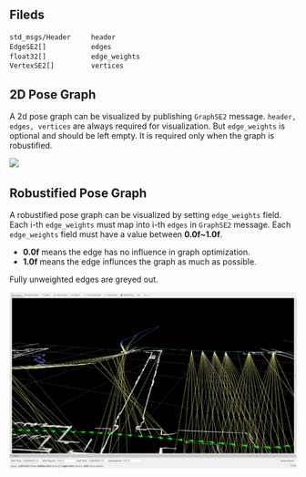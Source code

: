 
## Fileds
``` txt
std_msgs/Header 	header
EdgeSE2[] 			edges 
float32[]           edge_weights 
VertexSE2[] 		vertices 
```

## 2D Pose Graph
A 2d pose graph can be visualized by publishing `GraphSE2` message. 
`header, edges, vertices` are always required for visualization.
But `edge_weights` is optional and should be left empty. 
It is required only when the graph is robustified.

![][2d pose graph]

## Robustified Pose Graph
A robustified pose graph can be visualized by setting `edge_weights` field.
Each i-th `edge_weights` must map into i-th `edges` in `GraphSE2` message.
Each `edge_weights` field must have a value between **0.0f~1.0f**.
- **0.0f** means the edge has no influence in graph optimization.
- **1.0f** means the edge influnces the graph as much as possible.

Fully unweighted edges are greyed out.

![robustified][robustified pose graph]


[2d pose graph]: __resources/fr101_local_loop_enabled.png
[robustified pose graph]: __resources/1stEngineering_With_Camera_OUtliers3.png